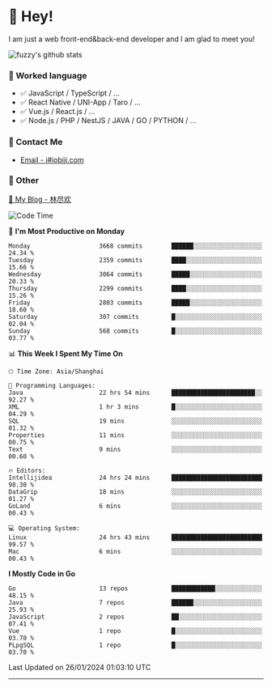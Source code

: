 # 👋 Hey!

I am just a web front-end&back-end developer and I am glad to meet you!

![fuzzy's github stats](https://github-readme-stats.vercel.app/api?username=JaydenForYou&&show_icons=true&&title_color=1abc9c&&icon_color=1abc9c)


### 📝 Worked language

- ✅ JavaScript / TypeScript / ...
- ✅ React Native / UNI-App / Taro / ...
- ✅ Vue.js / React.js / ...
- ✅ Node.js / PHP / NestJS / JAVA / GO / PYTHON / ...

### 📮 Contact Me

- [Email - i#iobiji.com](mailto:i@iobiji.com)


### 🤪 Other

[📌 My Blog - 林尽欢](https://iobiji.com)

<!--START_SECTION:waka-->
![Code Time](http://img.shields.io/badge/Code%20Time-116%20hrs%2017%20mins-blue)

📅 **I'm Most Productive on Monday** 

```text
Monday                   3668 commits        ██████░░░░░░░░░░░░░░░░░░░   24.34 % 
Tuesday                  2359 commits        ████░░░░░░░░░░░░░░░░░░░░░   15.66 % 
Wednesday                3064 commits        █████░░░░░░░░░░░░░░░░░░░░   20.33 % 
Thursday                 2299 commits        ████░░░░░░░░░░░░░░░░░░░░░   15.26 % 
Friday                   2803 commits        █████░░░░░░░░░░░░░░░░░░░░   18.60 % 
Saturday                 307 commits         █░░░░░░░░░░░░░░░░░░░░░░░░   02.04 % 
Sunday                   568 commits         █░░░░░░░░░░░░░░░░░░░░░░░░   03.77 % 
```


📊 **This Week I Spent My Time On** 

```text
🕑︎ Time Zone: Asia/Shanghai

💬 Programming Languages: 
Java                     22 hrs 54 mins      ███████████████████████░░   92.27 % 
XML                      1 hr 3 mins         █░░░░░░░░░░░░░░░░░░░░░░░░   04.29 % 
SQL                      19 mins             ░░░░░░░░░░░░░░░░░░░░░░░░░   01.32 % 
Properties               11 mins             ░░░░░░░░░░░░░░░░░░░░░░░░░   00.75 % 
Text                     9 mins              ░░░░░░░░░░░░░░░░░░░░░░░░░   00.60 % 

🔥 Editors: 
Intellijidea             24 hrs 24 mins      █████████████████████████   98.30 % 
DataGrip                 18 mins             ░░░░░░░░░░░░░░░░░░░░░░░░░   01.27 % 
GoLand                   6 mins              ░░░░░░░░░░░░░░░░░░░░░░░░░   00.43 % 

💻 Operating System: 
Linux                    24 hrs 43 mins      █████████████████████████   99.57 % 
Mac                      6 mins              ░░░░░░░░░░░░░░░░░░░░░░░░░   00.43 % 
```

**I Mostly Code in Go** 

```text
Go                       13 repos            ████████████░░░░░░░░░░░░░   48.15 % 
Java                     7 repos             ██████░░░░░░░░░░░░░░░░░░░   25.93 % 
JavaScript               2 repos             ██░░░░░░░░░░░░░░░░░░░░░░░   07.41 % 
Vue                      1 repo              █░░░░░░░░░░░░░░░░░░░░░░░░   03.70 % 
PLpgSQL                  1 repo              █░░░░░░░░░░░░░░░░░░░░░░░░   03.70 % 
```




 Last Updated on 26/01/2024 01:03:10 UTC
<!--END_SECTION:waka-->
---

